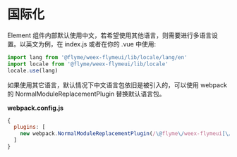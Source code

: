 # 国际化
Element 组件内部默认使用中文，若希望使用其他语言，则需要进行多语言设置。以英文为例，在 index.js 或者在你的 .vue 中使用:

```javascript
import lang from '@flyme/weex-flymeui/lib/locale/lang/en'
import locale from '@flyme/weex-flymeui/lib/locale'
locale.use(lang)
```

如果使用其它语言，默认情况下中文语言包依旧是被引入的，可以使用 webpack 的 NormalModuleReplacementPlugin 替换默认语言包。

**webpack.config.js**

```javascript
{
  plugins: [
    new webpack.NormalModuleReplacementPlugin(/\@flyme\/weex-flymeui[\/\\]lib[\/\\]locale[\/\\]lang[\/\\]zh-CN/, '@flyme/weex-flymeui/lib/locale/lang/en')
  ]
}
```
